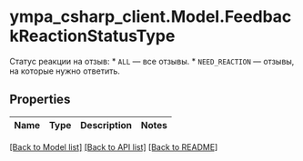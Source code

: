 # ympa_csharp_client.Model.FeedbackReactionStatusType
Статус реакции на отзыв:  * `ALL` — все отзывы.  * `NEED_REACTION` — отзывы, на которые нужно ответить. 

## Properties

Name | Type | Description | Notes
------------ | ------------- | ------------- | -------------

[[Back to Model list]](../README.md#documentation-for-models) [[Back to API list]](../README.md#documentation-for-api-endpoints) [[Back to README]](../README.md)

